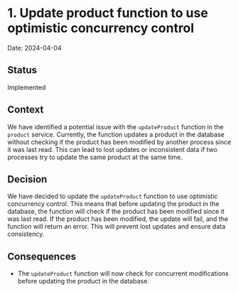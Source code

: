 # 1. Update product function to use optimistic concurrency control

Date: 2024-04-04

## Status

Implemented

## Context

We have identified a potential issue with the `updateProduct` function in the `product` service. Currently, the function updates a product in the database without checking if the product has been modified by another process since it was last read. This can lead to lost updates or inconsistent data if two processes try to update the same product at the same time.

## Decision

We have decided to update the `updateProduct` function to use optimistic concurrency control. This means that before updating the product in the database, the function will check if the product has been modified since it was last read. If the product has been modified, the update will fail, and the function will return an error. This will prevent lost updates and ensure data consistency.

## Consequences

- The `updateProduct` function will now check for concurrent modifications before updating the product in the database.